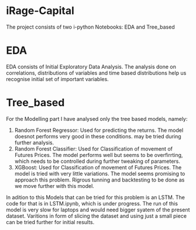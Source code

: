 # iRage-Capital

The project consists of two i-python Notebooks: EDA and Tree_based

# EDA
EDA consists of Initial Exploratory Data Analysis. The analysis done on correlations, distributions of variables and time based distributions help us recognise initial set of important variables.

# Tree_based
For the Modelling part I have analysed only the tree based models, namely:

1. Random Forest Regressor:
  Used for predicting the returns. The model doesnot performs very good in these conditions. may be tried during further analysis.
2. Random Forest Classifier:
  Used for Classification of movement of Futures Prices. The model performs well but seems to be overfirrting, which needs to be controlled during further tweaking of parameters.
3. XGBoost:
  Used for Classification of movement of Futures Prices. The model is tried with very little variations. The model seems promising to approach this problem. Rigrous tunning and backtesting to be done as we move further with this model.
  
  In adition to this Models that can be tried for this problem is an LSTM. The code for that is in LSTM.ipynb, which is under progress. The run of this model is very slow for laptops and would need bigger syatem of the present dataset. Varitions in form of slicing the dataset and using just a small piece can be tried further for initial results.
